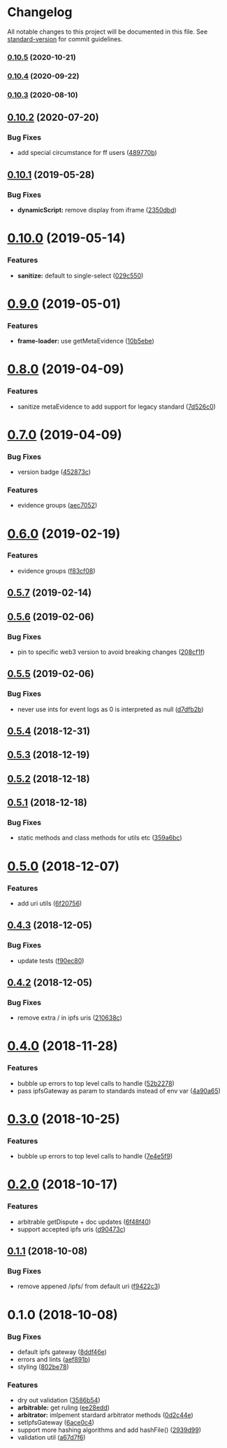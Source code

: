 # Changelog

All notable changes to this project will be documented in this file. See [standard-version](https://github.com/conventional-changelog/standard-version) for commit guidelines.

### [0.10.5](https://github.com/kleros/archon/compare/v0.10.4...v0.10.5) (2020-10-21)

### [0.10.4](https://github.com/kleros/archon/compare/v0.10.3...v0.10.4) (2020-09-22)

### [0.10.3](https://github.com/kleros/archon/compare/v0.10.2...v0.10.3) (2020-08-10)

<a name="0.10.2"></a>
## [0.10.2](https://github.com/kleros/archon/compare/v0.10.1...v0.10.2) (2020-07-20)


### Bug Fixes

* add special circumstance for ff users ([489770b](https://github.com/kleros/archon/commit/489770b))



<a name="0.10.1"></a>
## [0.10.1](https://github.com/kleros/archon/compare/v0.10.0...v0.10.1) (2019-05-28)


### Bug Fixes

* **dynamicScript:** remove display from iframe ([2350dbd](https://github.com/kleros/archon/commit/2350dbd))



<a name="0.10.0"></a>
# [0.10.0](https://github.com/kleros/archon/compare/v0.9.0...v0.10.0) (2019-05-14)


### Features

* **sanitize:** default to single-select ([029c550](https://github.com/kleros/archon/commit/029c550))



<a name="0.9.0"></a>
# [0.9.0](https://github.com/kleros/archon/compare/v0.8.0...v0.9.0) (2019-05-01)


### Features

* **frame-loader:** use getMetaEvidence ([10b5ebe](https://github.com/kleros/archon/commit/10b5ebe))



<a name="0.8.0"></a>
# [0.8.0](https://github.com/kleros/archon/compare/v0.7.0...v0.8.0) (2019-04-09)


### Features

* sanitize metaEvidence to add support for legacy standard ([7d526c0](https://github.com/kleros/archon/commit/7d526c0))



<a name="0.7.0"></a>
# [0.7.0](https://github.com/kleros/archon/compare/v0.5.7...v0.7.0) (2019-04-09)


### Bug Fixes

* version badge ([452873c](https://github.com/kleros/archon/commit/452873c))


### Features

* evidence groups ([aec7052](https://github.com/kleros/archon/commit/aec7052))



<a name="0.6.0"></a>
# [0.6.0](https://github.com/kleros/archon/compare/v0.5.7...v0.6.0) (2019-02-19)


### Features

* evidence groups ([f83cf08](https://github.com/kleros/archon/commit/f83cf08))



<a name="0.5.7"></a>
## [0.5.7](https://github.com/kleros/archon/compare/v0.5.6...v0.5.7) (2019-02-14)



<a name="0.5.6"></a>
## [0.5.6](https://github.com/kleros/archon/compare/v0.5.5...v0.5.6) (2019-02-06)


### Bug Fixes

* pin to specific web3 version to avoid breaking changes ([208cf1f](https://github.com/kleros/archon/commit/208cf1f))



<a name="0.5.5"></a>
## [0.5.5](https://github.com/kleros/archon/compare/v0.5.4...v0.5.5) (2019-02-06)


### Bug Fixes

* never use ints for event logs as 0 is interpreted as null ([d7dfb2b](https://github.com/kleros/archon/commit/d7dfb2b))



<a name="0.5.4"></a>
## [0.5.4](https://github.com/kleros/archon/compare/v0.5.3...v0.5.4) (2018-12-31)



<a name="0.5.3"></a>
## [0.5.3](https://github.com/kleros/archon/compare/v0.5.2...v0.5.3) (2018-12-19)



<a name="0.5.2"></a>
## [0.5.2](https://github.com/kleros/archon/compare/v0.5.1...v0.5.2) (2018-12-18)



<a name="0.5.1"></a>
## [0.5.1](https://github.com/kleros/archon/compare/v0.5.0...v0.5.1) (2018-12-18)


### Bug Fixes

* static methods and class methods for utils etc ([359a6bc](https://github.com/kleros/archon/commit/359a6bc))



<a name="0.5.0"></a>
# [0.5.0](https://github.com/kleros/archon/compare/v0.4.3...v0.5.0) (2018-12-07)


### Features

* add uri utils ([6f20756](https://github.com/kleros/archon/commit/6f20756))



<a name="0.4.3"></a>
## [0.4.3](https://github.com/kleros/archon/compare/v0.4.2...v0.4.3) (2018-12-05)


### Bug Fixes

* update tests ([f90ec80](https://github.com/kleros/archon/commit/f90ec80))



<a name="0.4.2"></a>
## [0.4.2](https://github.com/kleros/archon/compare/v0.4.0...v0.4.2) (2018-12-05)


### Bug Fixes

* remove extra / in ipfs uris ([210638c](https://github.com/kleros/archon/commit/210638c))



<a name="0.4.0"></a>
# [0.4.0](https://github.com/kleros/archon/compare/v0.2.0...v0.4.0) (2018-11-28)


### Features

* bubble up errors to top level calls to handle ([52b2278](https://github.com/kleros/archon/commit/52b2278))
* pass ipfsGateway as param to standards instead of env var ([4a90a65](https://github.com/kleros/archon/commit/4a90a65))



<a name="0.3.0"></a>
# [0.3.0](https://github.com/kleros/archon/compare/v0.2.0...v0.3.0) (2018-10-25)


### Features

* bubble up errors to top level calls to handle ([7e4e5f9](https://github.com/kleros/archon/commit/7e4e5f9))



<a name="0.2.0"></a>
# [0.2.0](https://github.com/kleros/archon/compare/v0.1.1...v0.2.0) (2018-10-17)


### Features

* arbitrable getDispute + doc updates ([6f48f40](https://github.com/kleros/archon/commit/6f48f40))
* support accepted ipfs uris ([d90473c](https://github.com/kleros/archon/commit/d90473c))



<a name="0.1.1"></a>
## [0.1.1](https://github.com/kleros/archon/compare/v0.1.0...v0.1.1) (2018-10-08)


### Bug Fixes

* remove appened /ipfs/ from default uri ([f9422c3](https://github.com/kleros/archon/commit/f9422c3))



<a name="0.1.0"></a>
# 0.1.0 (2018-10-08)


### Bug Fixes

* default ipfs gateway ([8ddf46e](https://github.com/kleros/archon/commit/8ddf46e))
* errors and lints ([aef891b](https://github.com/kleros/archon/commit/aef891b))
* styling ([802be78](https://github.com/kleros/archon/commit/802be78))


### Features

* dry out validation ([3586b54](https://github.com/kleros/archon/commit/3586b54))
* **arbitrable:** get ruling ([ee28edd](https://github.com/kleros/archon/commit/ee28edd))
* **arbitrator:** imlpement stardard arbitrator methods ([0d2c44e](https://github.com/kleros/archon/commit/0d2c44e))
* setIpfsGateway ([6ace0c4](https://github.com/kleros/archon/commit/6ace0c4))
* support more hashing algorithms and add hashFile() ([2939d99](https://github.com/kleros/archon/commit/2939d99))
* validation util ([a67d7f6](https://github.com/kleros/archon/commit/a67d7f6))
